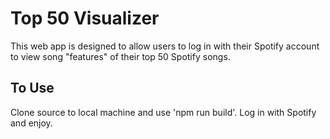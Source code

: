 
# Top 50 Visualizer

This web app is designed to allow users to log in with their Spotify account to view song "features" of their top 50 Spotify songs.

## To Use

Clone source to local machine and use 'npm run build'. Log in with Spotify and enjoy.
